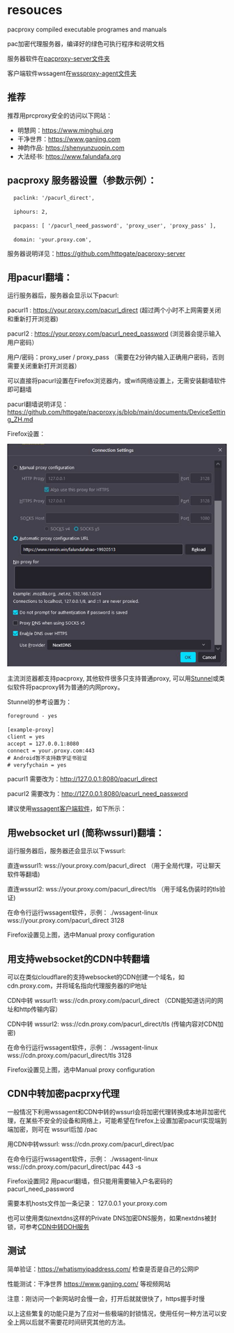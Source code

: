 # resouces

pacproxy compiled executable programes and manuals

pac加密代理服务器，编译好的绿色可执行程序和说明文档

服务器软件在[pacproxy-server文件夹](pacproxy-server)

客户端软件wssagent在[wssproxy-agent文件夹](wssproxy-agent)


## 推荐

推荐用prcproxy安全的访问以下网站：
* 明慧网：https://www.minghui.org
* 干净世界：https://www.ganjing.com
* 神韵作品: https://shenyunzuopin.com
* 大法经书: https://www.falundafa.org


## pacproxy 服务器设置（参数示例）：

```
  paclink: '/pacurl_direct',

  iphours: 2,
  
  pacpass: [ '/pacurl_need_password', 'proxy_user', 'proxy_pass' ],
  
  domain: 'your.proxy.com',
```
服务器说明详见：https://github.com/httpgate/pacproxy-server


## 用pacurl翻墙：

运行服务器后，服务器会显示以下pacurl:

pacurl1 :  https://your.proxy.com/pacurl_direct         (超过两个小时不上网需要关闭和重新打开浏览器)

pacurl2 :  https://your.proxy.com/pacurl_need_password  (浏览器会提示输入用户密码）

   用户/密码：proxy_user / proxy_pass  （需要在2分钟内输入正确用户密码，否则需要关闭重新打开浏览器）


可以直接将pacurl设置在Firefox浏览器内，或wifi网络设置上，无需安装翻墙软件即可翻墙

pacurl翻墙说明详见： https://github.com/httpgate/pacproxy.js/blob/main/documents/DeviceSetting_ZH.md

Firefox设置：

![Firefox设置图](Firefox.JPG)

主流浏览器都支持pacproxy, 其他软件很多只支持普通proxy, 可以用[Stunnel](https://www.stunnel.org/)或类似软件将pacproxy转为普通的内网proxy。

Stunnel的参考设置为：

```
foreground - yes

[example-proxy]
client = yes
accept = 127.0.0.1:8080
connect = your.proxy.com:443
# Android暂不支持数字证书验证
# veryfychain = yes
```
pacurl1 需要改为：http://127.0.0.1:8080/pacurl_direct

pacurl2 需要改为：http://127.0.0.1:8080/pacurl_need_password

建议使用[wssagent客户端软件](https://github.com/httpgate/wssproxy-agent)，如下所示：

## 用websocket url (简称wssurl)翻墙：

运行服务器后，服务器还会显示以下wssurl:

直连wssurl1:  wss://your.proxy.com/pacurl_direct   （用于全局代理，可让聊天软件等翻墙)

直连wssurl2:  wss://your.proxy.com/pacurl_direct/tls  （用于域名伪装时的tls验证)

在命令行运行wssagent软件，示例： ./wssagent-linux  wss://your.proxy.com/pacurl_direct  3128

Firefox设置见上图，选中Manual proxy configuration


## 用支持websocket的CDN中转翻墙

可以在类似cloudflare的支持websocket的CDN创建一个域名，如cdn.proxy.com，并将域名指向代理服务器的IP地址

CDN中转 wssurl1:   wss://cdn.proxy.com/pacurl_direct   （CDN能知道访问的网址和http传输内容）

CDN中转 wssurl2:   wss://cdn.proxy.com/pacurl_direct/tls   (传输内容对CDN加密)

在命令行运行wssagent软件，示例： ./wssagent-linux  wss://cdn.proxy.com/pacurl_direct/tls  3128

Firefox设置见上图，选中Manual proxy configuration


## CDN中转加密pacprxy代理

一般情况下利用wssagent和CDN中转的wssurl会将加密代理转换成本地非加密代理，在某些不安全的设备和网络上，可能希望在firefox上设置加密pacurl实现端到端加密，则可在 wssurl后加 /pac

用CDN中转wssurl: wss://cdn.proxy.com/pacurl_direct/pac

在命令行运行wssagent软件，示例： ./wssagent-linux  wss://cdn.proxy.com/pacurl_direct/pac  443  -s

Firefox设置同2 用pacurl翻墙，但只能用需要输入户名密码的pacurl_need_password

需要本机hosts文件加一条记录： 127.0.0.1  your.proxy.com

也可以使用类似nextdns这样的Private DNS加密DNS服务，如果nextdns被封锁，可参考[CDN中转DOH服务](https://github.com/httpgate/wssproxy-agent/blob/main/CDN_PROXY_DOH.md)

## 测试

简单验证：https://whatismyipaddress.com/   检查是否是自己的公网IP

性能测试：干净世界 https://www.ganjing.com/ 等视频网站

注意：刚访问一个新网站时会慢一会，打开后就就很快了，https握手时慢

以上这些繁复的功能只是为了应对一些极端的封锁情况，使用任何一种方法可以安全上网以后就不需要花时间研究其他的方法。
